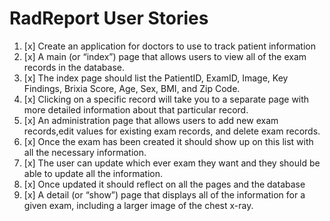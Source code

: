 # RadReport User Stories

1. [x] Create an application for doctors to use to track patient information
2. [x] A main (or “index”) page that allows users to view all of the exam records in the database.
3. [x] The index page should list the PatientID, ExamID, Image, Key Findings, Brixia Score, Age, Sex, BMI, and Zip Code.
4. [x] Clicking on a specific record will take you to a separate page with more detailed information about that particular record.
5. [x] An administration page that allows users to add new exam records,edit values for existing exam records, and delete exam records.
6. [x] Once the exam has been created it should show up on this list with all the necessary information.
7. [x] The user can update which ever exam they want and they should be able to update all the information.
8. [x] Once updated it should reflect on all the pages and the database
9. [x] A detail (or “show”) page that displays all of the information for a given exam, including a larger image of the chest x-ray.
